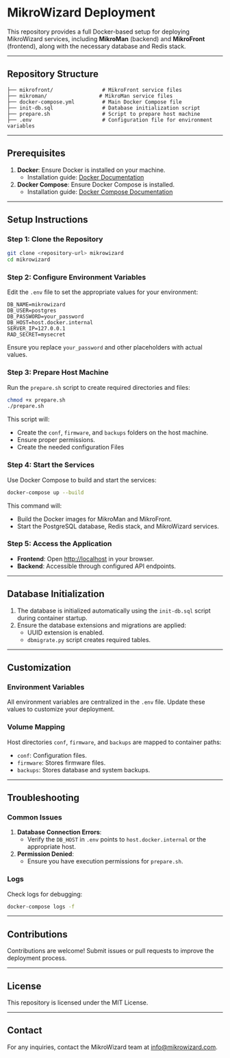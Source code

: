 # MikroWizard Deployment

This repository provides a full Docker-based setup for deploying MikroWizard services, including **MikroMan** (backend) and **MikroFront** (frontend), along with the necessary database and Redis stack.

---

## Repository Structure

```
├── mikrofront/                # MikroFront service files
├── mikroman/                 # MikroMan service files
├── docker-compose.yml         # Main Docker Compose file
├── init-db.sql                # Database initialization script
├── prepare.sh                 # Script to prepare host machine
├── .env                       # Configuration file for environment variables
```

---

## Prerequisites

1. **Docker**: Ensure Docker is installed on your machine.
   - Installation guide: [Docker Documentation](https://docs.docker.com/get-docker/)
2. **Docker Compose**: Ensure Docker Compose is installed.
   - Installation guide: [Docker Compose Documentation](https://docs.docker.com/compose/install/)

---

## Setup Instructions

### Step 1: Clone the Repository

```bash
git clone <repository-url> mikrowizard
cd mikrowizard
```

### Step 2: Configure Environment Variables

Edit the `.env` file to set the appropriate values for your environment:

```env
DB_NAME=mikrowizard
DB_USER=postgres
DB_PASSWORD=your_password
DB_HOST=host.docker.internal
SERVER_IP=127.0.0.1
RAD_SECRET=mysecret
```

Ensure you replace `your_password` and other placeholders with actual values.

### Step 3: Prepare Host Machine

Run the `prepare.sh` script to create required directories and files:

```bash
chmod +x prepare.sh
./prepare.sh
```

This script will:

- Create the `conf`, `firmware`, and `backups` folders on the host machine.
- Ensure proper permissions.
- Create the needed configuration Files

### Step 4: Start the Services

Use Docker Compose to build and start the services:

```bash
docker-compose up --build
```

This command will:

- Build the Docker images for MikroMan and MikroFront.
- Start the PostgreSQL database, Redis stack, and MikroWizard services.

### Step 5: Access the Application

- **Frontend**: Open [http://localhost](http://localhost) in your browser.
- **Backend**: Accessible through configured API endpoints.

---

## Database Initialization

1. The database is initialized automatically using the `init-db.sql` script during container startup.
2. Ensure the database extensions and migrations are applied:
   - UUID extension is enabled.
   - `dbmigrate.py` script creates required tables.

---

## Customization

### Environment Variables

All environment variables are centralized in the `.env` file. Update these values to customize your deployment.

### Volume Mapping

Host directories `conf`, `firmware`, and `backups` are mapped to container paths:

- `conf`: Configuration files.
- `firmware`: Stores firmware files.
- `backups`: Stores database and system backups.

---

## Troubleshooting

### Common Issues

1. **Database Connection Errors**:
   - Verify the `DB_HOST` in `.env` points to `host.docker.internal` or the appropriate host.
2. **Permission Denied**:
   - Ensure you have execution permissions for `prepare.sh`.

### Logs

Check logs for debugging:

```bash
docker-compose logs -f
```

---

## Contributions

Contributions are welcome! Submit issues or pull requests to improve the deployment process.

---

## License

This repository is licensed under the MIT License.

---

## Contact

For any inquiries, contact the MikroWizard team at [info@mikrowizard.com](mailto\:info@mikrowizard.com).


